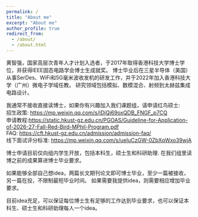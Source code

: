 ```yaml
---
permalink: /
title: "About me"
excerpt: "About me"
author_profile: true
redirect_from: 
  - /about/
  - /about.html
---
```

黄智强，国家高层次青年人才计划入选者，于2017年取得香港科技大学博士学位，并获得IEEE固态电路学会博士生成就奖。
博士毕业后在三星半导体（美国）从事SerDes、WiFi和5G毫米波收发机的研发工作，并于2022年加入香港科技大学（广州）微电子学域任教。
研究领域包括模拟、数模混合、射频到太赫兹集成电路设计。

我通常不接收直接读博士，如果你有兴趣加入我们课题组，请申请红鸟硕士:  
招生政策: https://mp.weixin.qq.com/s/jDjQj69oxQDB_FNGF_p7CQ  
申请教程:https://static.hkust-gz.edu.cn/PGOAS/Guideline-for-Application-of-2026-27-Fall-Red-Bird-MPhil-Program.pdf  
FAQ: https://cft.hkust-gz.edu.cn/admission/admission-faq/  
线下面试评分标准: https://mp.weixin.qq.com/s/ueIuCzGW-0ZbXqWxo39wjA  

博士申请目前仅向组内学生开放，包括本科生，硕士生和科研助理. 
在我们组里读博之前的成果算进博士毕业要求。

如果能够全部自己想idea，两篇长文期刊论文即可博士毕业，至少一篇被接收，另一篇在投，不限制最短毕业时间。
如果需要我提供idea，则需要相应增加毕业要求。

目前idea充足，可以保证每位博士生有足够的工作达到毕业要求，也可以保证本科生、硕士生和科研助理每人一个idea。



